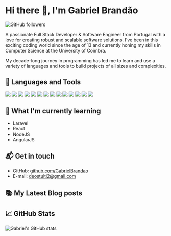 # Hi there 👋, I'm Gabriel Brandão
![GitHub followers](https://img.shields.io/github/followers/bakill3?label=Follow&style=social)

A passionate Full Stack Developer & Software Engineer from Portugal with a love for creating robust and scalable software solutions. I've been in this exciting coding world since the age of 13 and currently honing my skills in Computer Science at the University of Coimbra.

My decade-long journey in programming has led me to learn and use a variety of languages and tools to build projects of all sizes and complexities.

## 🚀 Languages and Tools

<p>
    <img src="https://img.shields.io/badge/HTML5-E34F26?style=for-the-badge&logo=html5&logoColor=white" />
    <img src="https://img.shields.io/badge/CSS3-1572B6?style=for-the-badge&logo=css3&logoColor=white" />
    <img src="https://img.shields.io/badge/JavaScript-F7DF1E?style=for-the-badge&logo=javascript&logoColor=black" />
    <img src="https://img.shields.io/badge/Python-3776AB?style=for-the-badge&logo=python&logoColor=white" />
    <img src="https://img.shields.io/badge/C-00599C?style=for-the-badge&logo=c&logoColor=white" />
    <img src="https://img.shields.io/badge/C++-00599C?style=for-the-badge&logo=cplusplus&logoColor=white" />
    <img src="https://img.shields.io/badge/C%23-239120?style=for-the-badge&logo=c-sharp&logoColor=white" />
    <img src="https://img.shields.io/badge/Java-007396?style=for-the-badge&logo=java&logoColor=white" />
    <img src="https://img.shields.io/badge/PHP-777BB4?style=for-the-badge&logo=php&logoColor=white" />
    <img src="https://img.shields.io/badge/Bootstrap-563D7C?style=for-the-badge&logo=bootstrap&logoColor=white" />
    <img src="https://img.shields.io/badge/jQuery-0769AD?style=for-the-badge&logo=jquery&logoColor=white" />
    <img src="https://img.shields.io/badge/Android%20Studio-3DDC84?style=for-the-badge&logo=android-studio&logoColor=white" />
    <img src="https://img.shields.io/badge/Unity-000000?style=for-the-badge&logo=unity&logoColor=white" />
    <img src="https://img.shields.io/badge/Blender-F5792A?style=for-the-badge&logo=blender&logoColor=white" />
</p>

## 🌱 What I'm currently learning 

- Laravel 
- React 
- NodeJS 
- AngularJS

## 📬 Get in touch

- GitHub: [github.com/GabrielBrandao](https://github.com/GabrielBrandao)
- E-mail: [deostulti2@gmail.com](mailto:deostulti2@gmail.com)

## 📚 My Latest Blog posts

<!-- BLOG-POST-LIST:START -->
<!-- BLOG-POST-LIST:END -->

## 📈 GitHub Stats

![Gabriel's GitHub stats](https://github-readme-stats.vercel.app/api?username=GabrielBrandao&show_icons=true&theme=tokyonight)

